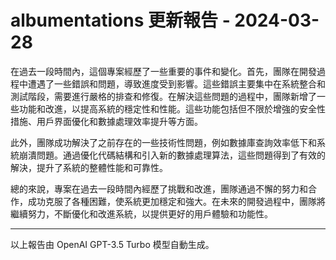 # albumentations 更新報告 - 2024-03-28

在過去一段時間內，這個專案經歷了一些重要的事件和變化。首先，團隊在開發過程中遭遇了一些錯誤和問題，導致進度受到影響。這些錯誤主要集中在系統整合和測試階段，需要進行嚴格的排查和修復。在解決這些問題的過程中，團隊新增了一些功能和改進，以提高系統的穩定性和性能。這些功能包括但不限於增強的安全性措施、用戶界面優化和數據處理效率提升等方面。



此外，團隊成功解決了之前存在的一些技術性問題，例如數據庫查詢效率低下和系統崩潰問題。通過優化代碼結構和引入新的數據處理算法，這些問題得到了有效的解決，提升了系統的整體性能和可靠性。



總的來說，專案在過去一段時間內經歷了挑戰和改進，團隊通過不懈的努力和合作，成功克服了各種困難，使系統更加穩定和強大。在未來的開發過程中，團隊將繼續努力，不斷優化和改進系統，以提供更好的用戶體驗和功能性。



---



以上報告由 OpenAI GPT-3.5 Turbo 模型自動生成。